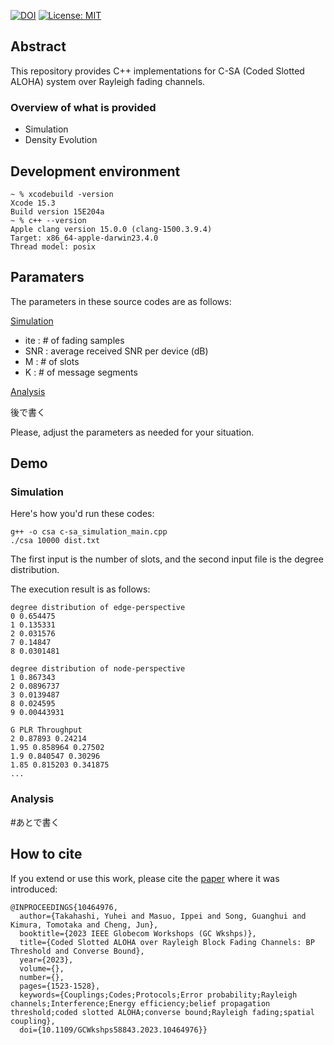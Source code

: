 [![DOI](https://img.shields.io/badge/DOI-10.1109/GCWKSHPS58843.2023.10464976-blue)](https://doi.org/10.1109/GCWKSHPS58843.2023.10464976) [![License: MIT](https://img.shields.io/badge/License-MIT-yellow.svg)](https://opensource.org/licenses/MIT)

## Abstract

This repository provides C++ implementations for C-SA (Coded Slotted ALOHA) system over Rayleigh fading channels.

### Overview of what is provided
- Simulation
- Density Evolution

## Development environment
```
~ % xcodebuild -version
Xcode 15.3
Build version 15E204a
~ % c++ --version
Apple clang version 15.0.0 (clang-1500.3.9.4)
Target: x86_64-apple-darwin23.4.0
Thread model: posix
```

## Paramaters
The parameters in these source codes are as follows:

<ins>Simulation<ins>
- ite : # of fading samples
- SNR : average received SNR per device (dB)
- M : # of slots
- K : # of message segments
  
<ins>Analysis<ins>

後で書く

Please, adjust the parameters as needed for your situation.

## Demo
### Simulation
Here's how you'd run these codes:
```
g++ -o csa c-sa_simulation_main.cpp
./csa 10000 dist.txt
```
The first input is the number of slots, and the second input file is the degree distribution.

The execution result is as follows:
```
degree distribution of edge-perspective
0 0.654475
1 0.135331
2 0.031576
7 0.14847
8 0.0301481

degree distribution of node-perspective
1 0.867343
2 0.0896737
3 0.0139487
8 0.024595
9 0.00443931

G PLR Throughput
2 0.87893 0.24214
1.95 0.858964 0.27502
1.9 0.840547 0.30296
1.85 0.815203 0.341875
...
```

### Analysis
#あとで書く

## How to cite

If you extend or use this work, please cite the [paper](https://ieeexplore.ieee.org/document/10464976) where it was introduced:
```
@INPROCEEDINGS{10464976,
  author={Takahashi, Yuhei and Masuo, Ippei and Song, Guanghui and Kimura, Tomotaka and Cheng, Jun},
  booktitle={2023 IEEE Globecom Workshops (GC Wkshps)}, 
  title={Coded Slotted ALOHA over Rayleigh Block Fading Channels: BP Threshold and Converse Bound}, 
  year={2023},
  volume={},
  number={},
  pages={1523-1528},
  keywords={Couplings;Codes;Protocols;Error probability;Rayleigh channels;Interference;Energy efficiency;belief propagation threshold;coded slotted ALOHA;converse bound;Rayleigh fading;spatial coupling},
  doi={10.1109/GCWkshps58843.2023.10464976}}
```
